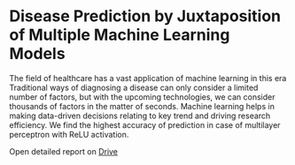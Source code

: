# Disease Prediction by Juxtaposition of Multiple Machine Learning Models
The field of healthcare has a vast application of machine learning in this era Traditional ways of diagnosing a disease can only consider a limited number of factors, but with the upcoming technologies, we can consider thousands of factors in the matter of seconds. Machine learning helps in making data-driven decisions relating to key trend and driving research efficiency. We find the highest accuracy of prediction in case of multilayer perceptron with ReLU activation.

Open detailed report on [Drive](https://drive.google.com/file/d/1tU7GTE6Wt_0hfL5xZOFwve14TEdBtQE_/view?usp=drive_link)
